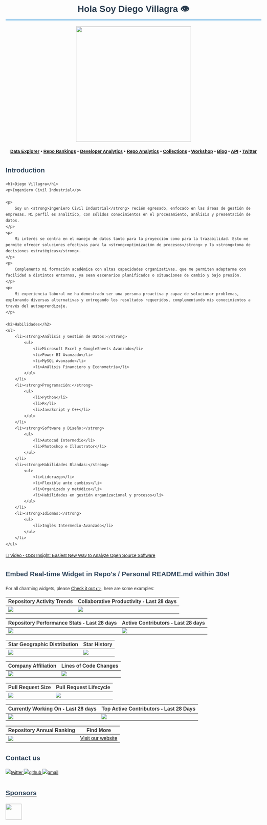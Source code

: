 <h1 align="center">Hola Soy Diego Villagra  👁️</h1>

<div align="center">
<a href="https://ossinsight.io">
  <img src="/web/static/img/screenshots/homepage.gif" height=360
</a>
</div>

<h4 align="center">
  <b><a href="https://ossinsight.io/explore/">Data Explorer</a></b>
  •
  <b><a href="https://ossinsight.io/collections/open-source-database">Repo Rankings</a></b>
  •
  <b><a href="https://ossinsight.io/analyze/Ovilia">Developer Analytics</a></b>
  •
  <a href="https://ossinsight.io/analyze/pingcap/tidb">Repo Analytics</a>
  •
  <a href="https://ossinsight.io/collections/open-source-database">Collections</a>
  •
  <a href="https://ossinsight.io/docs/workshop">Workshop</a>
  •
  <a href="https://ossinsight.io/blog">Blog</a>
  •
  <a href="https://ossinsight.io/docs">API</a>
  •
  <a href="https://twitter.com/OSSInsight">Twitter</a>
</h3>

## Introduction

<!DOCTYPE html>
<html lang="es">
<head>
    <meta charset="UTF-8">
    <meta name="viewport" content="width=device-width, initial-scale=1.0">
    <title>Portafolio de Diego Villagra</title>
    <style>
        body {
            font-family: sans-serif;
            line-height: 1.6;
            color: #333;
            max-width: 800px;
            margin: auto;
            padding: 20px;
        }
        h1 {
            color: #2c3e50;
            border-bottom: 2px solid #3498db;
            padding-bottom: 10px;
        }
        h2 {
            color: #34495e;
            margin-top: 30px;
        }
        ul {
            list-style-type: none;
            padding: 0;
        }
        li {
            background: #ecf0f1;
            margin: 5px 0;
            padding: 10px;
            border-radius: 5px;
        }
    </style>
</head>
<body>

    <h1>Diego Villagra</h1>
    <p>Ingeniero Civil Industrial</p>
    
    <p>
        Soy un <strong>Ingeniero Civil Industrial</strong> recién egresado, enfocado en las áreas de gestión de empresas. Mi perfil es analítico, con sólidos conocimientos en el procesamiento, análisis y presentación de datos.
    </p>
    <p>
        Mi interés se centra en el manejo de datos tanto para la proyección como para la trazabilidad. Esto me permite ofrecer soluciones efectivas para la <strong>optimización de procesos</strong> y la <strong>toma de decisiones estratégicas</strong>.
    </p>
    <p>
        Complemento mi formación académica con altas capacidades organizativas, que me permiten adaptarme con facilidad a distintos entornos, ya sean escenarios planificados o situaciones de cambio y bajo presión.
    </p>
    <p>
        Mi experiencia laboral me ha demostrado ser una persona proactiva y capaz de solucionar problemas, explorando diversas alternativas y entregando los resultados requeridos, complementando mis conocimientos a través del autoaprendizaje.
    </p>

    <h2>Habilidades</h2>
    <ul>
        <li><strong>Análisis y Gestión de Datos:</strong>
            <ul>
                <li>Microsoft Excel y GoogleSheets Avanzado</li>
                <li>Power BI Avanzado</li>
                <li>MySQL Avanzado</li>
                <li>Análisis Financiero y Econometría</li>
            </ul>
        </li>
        <li><strong>Programación:</strong>
            <ul>
                <li>Python</li>
                <li>R</li>
                <li>JavaScript y C++</li>
            </ul>
        </li>
        <li><strong>Software y Diseño:</strong>
            <ul>
                <li>Autocad Intermedio</li>
                <li>Photoshop e Illustrator</li>
            </ul>
        </li>
        <li><strong>Habilidades Blandas:</strong>
            <ul>
                <li>Liderazgo</li>
                <li>Flexible ante cambios</li>
                <li>Organizado y metódico</li>
                <li>Habilidades en gestión organizacional y procesos</li>
            </ul>
        </li>
        <li><strong>Idiomas:</strong>
            <ul>
                <li>Inglés Intermedio-Avanzado</li>
            </ul>
        </li>
    </ul>

</body>
</html>
 
[🎦 Video - OSS Insight: Easiest New Way to Analyze Open Source Software](https://www.youtube.com/watch?v=6ofDBgXh4So&t=1s)

## Embed Real-time Widget in Repo's / Personal README.md within 30s!

For all charming widgets, please [Check it out 👉](https://next.ossinsight.io/widgets?utm_source=github&utm_medium=referral), here are some examples:


| Repository Activity Trends | Collaborative Productivity - Last 28 days |
| ----------- | ----------- |
|<img src="https://next.ossinsight.io/widgets/official/compose-activity-trends/thumbnail.png?repo_id=41986369&image_size=auto" />|<img src="https://next.ossinsight.io/widgets/official/compose-last-28-days-collaborative-productivity/thumbnail.png?repo_id=41986369&image_size=auto" />|

| Repository Performance Stats - Last 28 days | Active Contributors - Last 28 days |
| ----------- | ----------- |
|<img src="https://next.ossinsight.io/widgets/official/compose-last-28-days-stats/thumbnail.png?repo_id=41986369&image_size=auto" />|<img src="https://next.ossinsight.io/widgets/official/compose-recent-active-contributors/thumbnail.png?repo_id=41986369&limit=100&image_size=auto"/>|

| Star Geographic Distribution | Star History |
| ----------- | ----------- |
|<img src="https://next.ossinsight.io/widgets/official/analyze-repo-stars-map/thumbnail.png?activity=stars&repo_id=41986369&image_size=auto" />|<img src="https://next.ossinsight.io/widgets/official/analyze-repo-stars-history/thumbnail.png?repo_id=41986369&image_size=auto" />|

| Company Affiliation | Lines of Code Changes |
| ----------- | ----------- |
|<img src="https://next.ossinsight.io/widgets/official/analyze-repo-company/thumbnail.png?activity=stars&repo_id=41986369&image_size=auto" />|<img src="https://next.ossinsight.io/widgets/official/analyze-repo-loc-per-month/thumbnail.png?repo_id=41986369&image_size=auto" />|

| Pull Request Size | Pull Request Lifecycle |
| ----------- | ----------- |
|<img src="https://next.ossinsight.io/widgets/official/analyze-repo-pull-requests-size-per-month/thumbnail.png?repo_id=41986369&image_size=auto" />|<img src="https://next.ossinsight.io/widgets/official/analyze-repo-pull-request-open-to-merged/thumbnail.png?repo_id=41986369&image_size=auto" />|

| Currently Working On - Last 28 days | Top Active Contributors - Last 28 Days |
| ----------- | ----------- |
|<img src="https://next.ossinsight.io/widgets/official/compose-currently-working-on/thumbnail.png?activity_type=all&user_id=12960671&image_size=auto" />|<img src="https://next.ossinsight.io/widgets/official/compose-recent-top-contributors/thumbnail.png?repo_id=41986369&image_size=auto" />|

| Repository Annual Ranking | Find More |
| ----------- | ----------- |
|<img src="https://next.ossinsight.io/widgets/official/collection-annually-ranking/thumbnail.png?activity=stars&collection_id=2&image_size=auto" />|<a href="https://next.ossinsight.io/widgets?utm_source=github&utm_medium=referral">Visit our website</a >|

## Contact us

<a href="https://twitter.com/OSSInsight" target="_blank">
<img src=https://img.shields.io/badge/twitter-%2300acee.svg?color=1DA1F2&style=for-the-badge&logo=twitter&logoColor=white alt=twitter style="margin-bottom: 5px;" />

<a href="https://github.com/pingcap/ossinsight/discussions" target="_blank">
<img src=https://img.shields.io/badge/github-%2300acee.svg?color=181717&style=for-the-badge&logo=github&logoColor=white alt=github style="margin-bottom: 5px;" />

<a href="mailto:ossinsight@pingcap.com" target="_blank">
<img src=https://img.shields.io/badge/gmail-%2300acee.svg?color=EA4335&style=for-the-badge&logo=gmail&logoColor=white alt=gmail style="margin-bottom: 5px;" />

## Sponsors
<a href="https://en.pingcap.com/tidb-cloud/?utm_source=ossinsight&utm_medium=referral">
<img src="/web/static/img/tidb-cloud-logo-w.png" height=50 />
</a>
